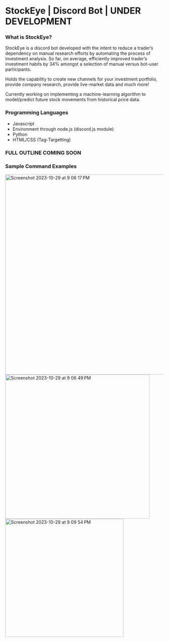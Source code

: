 # StockEye | Discord Bot | UNDER DEVELOPMENT

### What is StockEye?

StockEye is a discord bot developed with the intent to reduce a trader’s dependency on manual research efforts by automating the process of investment analysis. So far, on average, efficiently improved trader’s investment habits by 34% amongst a selection of manual versus bot-user participants.

Holds the capability to create new channels for your investment portfolio, provide company research, provide live-market data and much more!

Currently working on implementing a machine-learning algorithm to model/predict future stock movements from historical price data.

### Programming Languages

- Javascript
- Environment through node.js (discord.js module)
- Python
- HTML/CSS (Tag-Targetting)

### FULL OUTLINE COMING SOON

### Sample Command Examples
<img width="637" alt="Screenshot 2023-10-29 at 9 06 17 PM" src="https://github.com/devp19/StockEye/assets/146687531/4da78c6b-1fe8-4e00-a23f-82e52b232aa9">

<img width="459" alt="Screenshot 2023-10-29 at 9 06 49 PM" src="https://github.com/devp19/StockEye/assets/146687531/35e9cb59-4092-44ae-8813-620912839e36">

<img width="376" alt="Screenshot 2023-10-29 at 9 09 54 PM" src="https://github.com/devp19/StockEye/assets/146687531/e9051613-202f-4152-b0f1-a1ffd44bc09e">
